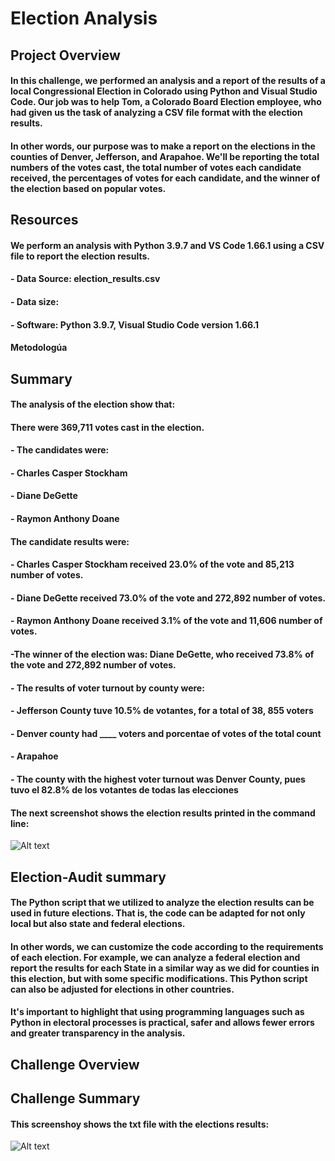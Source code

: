 # Election Analysis

## Project Overview

#### In this challenge, we performed an analysis and a report of the results of a local Congressional Election in Colorado using Python and Visual Studio Code. Our job was to help Tom, a Colorado Board Election employee, who had given us the task of analyzing a CSV file format with the election results.

#### In other words, our purpose was to make a report on the elections in the counties of Denver, Jefferson, and Arapahoe. We'll be reporting the total numbers of the votes cast, the total number of votes each candidate received, the percentages of votes for each candidate, and the winner of the election based on popular votes.

## Resources
#### We perform an analysis with Python 3.9.7 and VS Code 1.66.1 using a CSV file to report the election results.

#### - Data Source: election_results.csv
#### - Data size: 
####
#### - Software: Python 3.9.7, Visual Studio Code version 1.66.1
#### Metodologúa

## Summary
#### The analysis of the election show that:

#### There were 369,711 votes cast in the election.
#### 
#### - The candidates were:
####    - Charles Casper Stockham
####    - Diane DeGette
####    - Raymon Anthony Doane

#### The candidate results were:
####    - Charles Casper Stockham received **23.0%** of the vote and **85,213** number of votes.
####    - Diane DeGette received **73.0%** of the vote and **272,892** number of votes.
####    - Raymon Anthony Doane received **3.1%** of the vote and **11,606** number of votes.

#### -The winner of the election was: Diane DeGette, who received **73.8%** of the vote and **272,892** number of votes.

#### - The results of voter turnout by county were: 
####    - Jefferson County tuve 10.5% de votantes, for a total of 38, 855 voters
####    - Denver county had ____ voters and porcentae of votes of the total count
####    - Arapahoe

#### - The county with the highest voter turnout was Denver County, pues tuvo el 82.8% de los votantes de todas las elecciones

#### The next screenshot shows the election results printed in the command line:

![Alt text](/modu "imagen1")

## Election-Audit summary
#### The Python script that we utilized to analyze the election results can be used in future elections. That is, the code can be adapted for not only local but also state and federal elections.
#### In other words, we can customize the code according to the requirements of each election. For example, we can analyze a federal election and report the results for each State in a similar way as we did for counties in this election, but with some specific modifications. This Python script can also be adjusted for elections in other countries.
#### It's important to highlight that using programming languages such as Python in electoral processes is practical, safer and allows fewer errors and greater transparency in the analysis.


## Challenge Overview 



## Challenge Summary

#### This screenshoy shows the txt file with the elections results:

![Alt text](/modul "imagen1")
